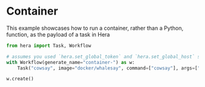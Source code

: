# Container

This example showcases how to run a container, rather than a Python, function, as the payload of a task in Hera

```python
from hera import Task, Workflow

# assumes you used `hera.set_global_token` and `hera.set_global_host` so that the workflow can be submitted
with Workflow(generate_name="container-") as w:
    Task("cowsay", image="docker/whalesay", command=["cowsay"], args=["hello world"])

w.create()
```
